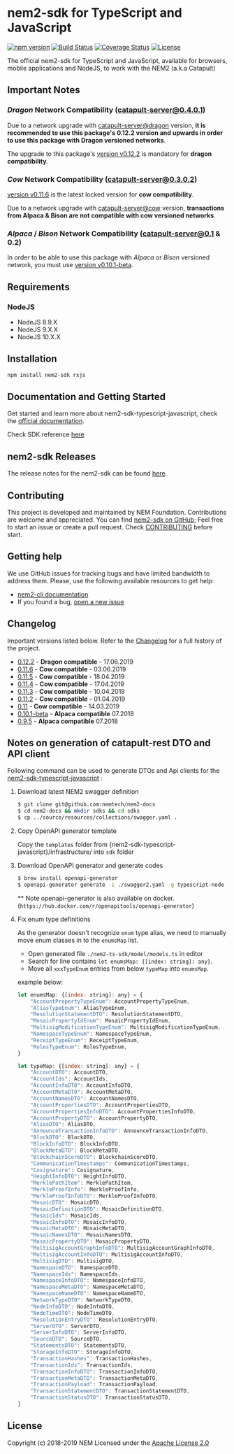 # nem2-sdk for TypeScript and JavaScript

[![npm version](https://badge.fury.io/js/nem2-sdk.svg)](https://badge.fury.io/js/nem2-sdk)
[![Build Status](https://api.travis-ci.org/nemtech/nem2-sdk-typescript-javascript.svg?branch=master)](https://travis-ci.org/nemtech/nem2-sdk-typescript-javascript)
[![Coverage Status](https://coveralls.io/repos/github/nemtech/nem2-sdk-typescript-javascript/badge.svg?branch=travis-ci)](https://coveralls.io/github/nemtech/nem2-sdk-typescript-javascript?branch=travis-ci)
[![License](https://img.shields.io/badge/License-Apache%202.0-blue.svg)](https://opensource.org/licenses/Apache-2.0)

The official nem2-sdk for TypeScript and JavaScript, available for browsers, mobile applications and NodeJS, to work 
with the NEM2 (a.k.a Catapult)

## Important Notes


### _Dragon_ Network Compatibility (catapult-server@0.4.0.1)

Due to a network upgrade with [catapult-server@dragon](https://github.com/nemtech/catapult-server/releases/tag/v0.4.0.1) version, **it is recommended to use this package's 0.12.2 version and upwards in order to use this package with Dragon versioned networks**.

The upgrade to this package's [version v0.12.2](https://github.com/nemtech/nem2-sdk-typescript-javascript/releases/tag/v0.12.2) is mandatory for **dragon compatibility**.

### _Cow_ Network Compatibility (catapult-server@0.3.0.2)

[version v0.11.6](https://github.com/nemtech/nem2-sdk-typescript-javascript/releases/tag/v0.11.6) is the latest locked version for **cow compatibility**.

Due to a network upgrade with [catapult-server@cow](https://github.com/nemtech/catapult-server/releases/tag/v0.3.0.2) version, **transactions from Alpaca & Bison are not compatible with cow versioned networks**.

### _Alpaca_ / _Bison_ Network Compatibility (catapult-server@0.1 & 0.2)

In order to be able to use this package with _Alpaca_ or _Bison_ versioned network, you must use [version v0.10.1-beta](https://github.com/nemtech/nem2-sdk-typescript-javascript/releases/tag/v0.10.1-beta).

## Requirements

### NodeJS

- NodeJS 8.9.X
- NodeJS 9.X.X
- NodeJS 10.X.X

## Installation

```bash
npm install nem2-sdk rxjs
```

## Documentation and Getting Started

Get started and learn more about nem2-sdk-typescript-javascript, check the [official documentation][docs].

Check SDK reference [here][sdk-ref]

## nem2-sdk Releases

The release notes for the nem2-sdk can be found [here](CHANGELOG.md).

## Contributing

This project is developed and maintained by NEM Foundation. Contributions are welcome and appreciated. You can find [nem2-sdk on GitHub][self];
Feel free to start an issue or create a pull request. Check [CONTRIBUTING](CONTRIBUTING.md) before start.

## Getting help

We use GitHub issues for tracking bugs and have limited bandwidth to address them.
Please, use the following available resources to get help:

- [nem2-cli documentation][docs]
- If you found a bug, [open a new issue][issues]

## Changelog

Important versions listed below. Refer to the [Changelog](CHANGELOG.md) for a full history of the project.

- [0.12.2](CHANGELOG.md#0121-05-Jun-2019) - **Dragon compatible** - 17.06.2019
- [0.11.6](CHANGELOG.md#0116-03-Jun-2019) - **Cow compatible** - 03.06.2019
- [0.11.5](CHANGELOG.md#0115-18-Apr-2019) - **Cow compatible** - 18.04.2019
- [0.11.4](CHANGELOG.md#0114-17-Apr-2019) - **Cow compatible** - 17.04.2019
- [0.11.3](CHANGELOG.md#0113-10-Apr-2019) - **Cow compatible** - 10.04.2019
- [0.11.2](CHANGELOG.md#0112-1-Apr-2019) - **Cow compatible** - 01.04.2019
- [0.11](CHANGELOG.md#011-14-Mar-2019) - **Cow compatible** - 14.03.2019
- [0.10.1-beta](CHANGELOG.md#v0101-beta) - **Alpaca compatible** 07.2018
- [0.9.5](CHANGELOG.md#095-27-Jun-2018) - **Alpaca compatible** 07.2018

## Notes on generation of catapult-rest DTO and API client

Following command can be used to generate DTOs and Api clients for the [nem2-sdk-typescript-javascript](https://github.com/nemtech/nem2-sdk-typescript-javascript) :

1. Download latest NEM2 swagger definition
    ```bash
    $ git clone git@github.com:nemtech/nem2-docs
    $ cd nem2-docs && mkdir sdks && cd sdks
    $ cp ../source/resources/collections/swagger.yaml .
    ```
 2. Copy OpenAPI generator template
 
    Copy the `templates` folder from {nem2-sdk-typescript-javascript}/infrastructure/ into `sdk` folder

3. Download OpenAPI generator and generate codes
    ```bash
    $ brew install openapi-generator
    $ openapi-generator generate -i ./swagger2.yaml -g typescript-node -t templates/ -o ./nem2-ts-sdk/ && rm -R nem2-ts-sdk/test
    ```
    ** Note openapi-generator is also available on docker. (`https://hub.docker.com/r/openapitools/openapi-generator`)
4. Fix enum type definitions
    
    As the generator doesn't recognize `enum` type alias, we need to manually move enum classes in to the `enumsMap` list.
    - Open generated file `./nem2-ts-sdk/model/models.ts` in editor
    - Search for line contains `let enumsMap: {[index: string]: any}`.
    - Move all `xxxTypeEnum` entries from below `typeMap` into `enumsMap`.

    example below:
    ```js
    let enumsMap: {[index: string]: any} = {
        "AccountPropertyTypeEnum": AccountPropertyTypeEnum,
        "AliasTypeEnum": AliasTypeEnum,
        "ResolutionStatementDTO": ResolutionStatementDTO,
        "MosaicPropertyIdEnum": MosaicPropertyIdEnum,
        "MultisigModificationTypeEnum": MultisigModificationTypeEnum,
        "NamespaceTypeEnum": NamespaceTypeEnum,
        "ReceiptTypeEnum": ReceiptTypeEnum,
        "RolesTypeEnum": RolesTypeEnum,
    }

    let typeMap: {[index: string]: any} = {
        "AccountDTO": AccountDTO,
        "AccountIds": AccountIds,
        "AccountInfoDTO": AccountInfoDTO,
        "AccountMetaDTO": AccountMetaDTO,
        "AccountNamesDTO": AccountNamesDTO,
        "AccountPropertiesDTO": AccountPropertiesDTO,
        "AccountPropertiesInfoDTO": AccountPropertiesInfoDTO,
        "AccountPropertyDTO": AccountPropertyDTO,
        "AliasDTO": AliasDTO,
        "AnnounceTransactionInfoDTO": AnnounceTransactionInfoDTO,
        "BlockDTO": BlockDTO,
        "BlockInfoDTO": BlockInfoDTO,
        "BlockMetaDTO": BlockMetaDTO,
        "BlockchainScoreDTO": BlockchainScoreDTO,
        "CommunicationTimestamps": CommunicationTimestamps,
        "Cosignature": Cosignature,
        "HeightInfoDTO": HeightInfoDTO,
        "MerklePathItem": MerklePathItem,
        "MerkleProofInfo": MerkleProofInfo,
        "MerkleProofInfoDTO": MerkleProofInfoDTO,
        "MosaicDTO": MosaicDTO,
        "MosaicDefinitionDTO": MosaicDefinitionDTO,
        "MosaicIds": MosaicIds,
        "MosaicInfoDTO": MosaicInfoDTO,
        "MosaicMetaDTO": MosaicMetaDTO,
        "MosaicNamesDTO": MosaicNamesDTO,
        "MosaicPropertyDTO": MosaicPropertyDTO,
        "MultisigAccountGraphInfoDTO": MultisigAccountGraphInfoDTO,
        "MultisigAccountInfoDTO": MultisigAccountInfoDTO,
        "MultisigDTO": MultisigDTO,
        "NamespaceDTO": NamespaceDTO,
        "NamespaceIds": NamespaceIds,
        "NamespaceInfoDTO": NamespaceInfoDTO,
        "NamespaceMetaDTO": NamespaceMetaDTO,
        "NamespaceNameDTO": NamespaceNameDTO,
        "NetworkTypeDTO": NetworkTypeDTO,
        "NodeInfoDTO": NodeInfoDTO,
        "NodeTimeDTO": NodeTimeDTO,
        "ResolutionEntryDTO": ResolutionEntryDTO,
        "ServerDTO": ServerDTO,
        "ServerInfoDTO": ServerInfoDTO,
        "SourceDTO": SourceDTO,
        "StatementsDTO": StatementsDTO,
        "StorageInfoDTO": StorageInfoDTO,
        "TransactionHashes": TransactionHashes,
        "TransactionIds": TransactionIds,
        "TransactionInfoDTO": TransactionInfoDTO,
        "TransactionMetaDTO": TransactionMetaDTO,
        "TransactionPayload": TransactionPayload,
        "TransactionStatementDTO": TransactionStatementDTO,
        "TransactionStatusDTO": TransactionStatusDTO,
    }
    ```

## License 

Copyright (c) 2018-2019 NEM
Licensed under the [Apache License 2.0](LICENSE)

[self]: https://github.com/nemtech/nem2-sdk-typescript-javascript
[docs]: http://nemtech.github.io/getting-started/setup-workstation.html
[issues]: https://github.com/nemtech/nem2-sdk-typescript-javascript/issues
[sdk-ref]: http://nemtech.github.io/nem2-sdk-typescript-javascript
